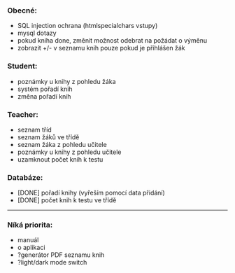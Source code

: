 ### Obecné:
  - SQL injection ochrana (htmlspecialchars vstupy)
  - mysql dotazy
  - pokud kniha done, změnit možnost odebrat na požádat o výměnu
  - zobrazit +/- v seznamu knih pouze pokud je přihlášen žák

### Student:
  - poznámky u knihy z pohledu žáka
  - systém pořadí knih
  - změna pořadí knih

### Teacher:
  - seznam tříd
  - seznam žáků ve třídě
  - seznam žáka z pohledu učitele
  - poznámky u knihy z pohledu učitele
  - uzamknout počet knih k testu

### Databáze:
  - [DONE] pořadí knihy (vyřeším pomocí data přidání)
  - [DONE] počet knih k testu ve třídě

---

### Níká priorita:
  - manuál
  - o aplikaci
  - ?generátor PDF seznamu knih
  - ?light/dark mode switch
